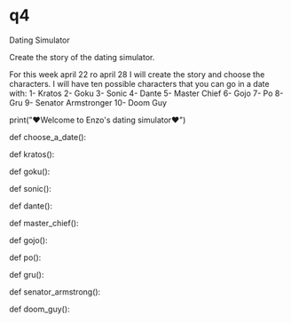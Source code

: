 # q4
Dating Simulator

Create the story of the dating simulator.

For this week april 22 ro april 28 I will create the story and choose the characters.
I will have ten possible characters that you can go in a date with:
1- Kratos
2- Goku
3- Sonic
4- Dante
5- Master Chief
6- Gojo
7- Po
8- Gru
9- Senator Armstronger
10- Doom Guy

print("❤️Welcome to Enzo's dating simulator❤️")

def choose_a_date():
    
    
    
    
def kratos():
    
def goku():
    
def sonic():
    
def dante():
    
def master_chief():
    
def gojo():
    
def po():
    
def gru():
    
def senator_armstrong():
    
def doom_guy():
    
    
